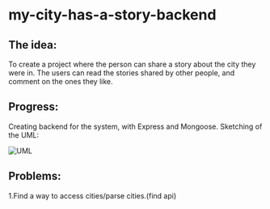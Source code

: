 # my-city-has-a-story-backend

## The idea:
To create a project where the person can share a story about the city they were in.
The users can read the stories shared by other people, and comment on the ones they like.

## Progress:
Creating backend for the system, with Express and Mongoose.
Sketching of the UML:

![UML](https://i.imgur.com/rxCVI0G.png)


## Problems:
1.Find a way to access cities/parse cities.(find api)
